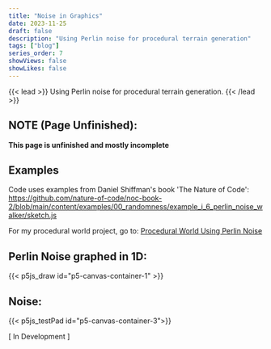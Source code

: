```yaml
---
title: "Noise in Graphics"
date: 2023-11-25
draft: false
description: "Using Perlin noise for procedural terrain generation"
tags: ["blog"]
series_order: 7
showViews: false
showLikes: false
---
```


{{< lead >}}
Using Perlin noise for procedural terrain generation.
{{< /lead >}}

## NOTE (Page Unfinished): 

**This page is unfinished and mostly incomplete**

## Examples

Code uses examples from Daniel Shiffman's book 'The Nature of Code': https://github.com/nature-of-code/noc-book-2/blob/main/content/examples/00_randomness/example_i_6_perlin_noise_walker/sketch.js

For my procedural world project, go to: [Procedural World Using Perlin Noise](../Procedural-World-PN)

## Perlin Noise graphed in 1D:

<!-- {{<randomNoiseGraph>}} -->

{{< p5js_draw id="p5-canvas-container-1" >}}

<!-- testing -->

<!-- {{< p5js_3Dnoise id="p5-canvas-container-2" >}} -->


## Noise:

{{< p5js_testPad id="p5-canvas-container-3">}}

[ In Development ]


